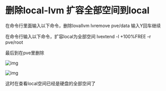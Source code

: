 # 删除local-lvm 扩容全部空间到local

在命令行里面输入以下命令，删除lovallvm
lvremove pve/data
输入Y回车继续

在命令行输入以下命令，扩容local为全部空间
lvextend -l +100%FREE -r pve/root

最后到在pve里删除

![img](https://gcore.jsdelivr.net/gh/muzihuaner/huancdn@main/img/103f4de71a512b59ec3ec7fd08bdcbc0.png)

![img](https://gcore.jsdelivr.net/gh/muzihuaner/huancdn@main/img/f707215504f0f21f415b90df67f42e33.png)

这时在查看local空间已经是硬盘的全部空间了